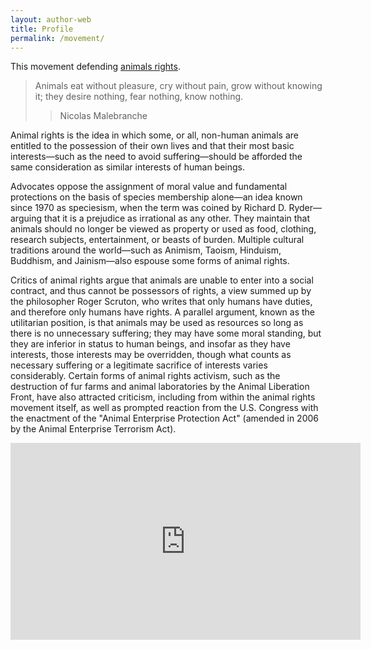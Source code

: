 ```yaml
---
layout: author-web
title: Profile
permalink: /movement/
--- 
```

This movement defending [animals rights][web].

>Animals eat without pleasure, cry without pain, grow without 
>knowing it; they desire nothing, fear nothing, know nothing.
>
>>Nicolas Malebranche 

[web]: https://www.nonhumanrights.org/

Animal rights is the idea in which some, or all, non-human animals are 
entitled to the possession of their own lives and that their most basic
 interests—such as the need to avoid suffering—should be afforded the 
same consideration as similar interests of human beings.

Advocates oppose the assignment of moral value and fundamental 
protections on the basis of species membership alone—an idea known since
 1970 as speciesism, when the term was coined by Richard 
 D. Ryder—arguing that it is a prejudice as irrational as any other. 
 They maintain that animals should no longer be viewed as property or 
 used as food, clothing, research subjects, entertainment, or beasts of
  burden. Multiple cultural traditions around the world—such as Animism,
   Taoism, Hinduism, Buddhism, and Jainism—also espouse some forms of 
   animal rights.

Critics of animal rights argue that animals are unable to enter into a 
social contract, and thus cannot be possessors of rights, a view summed 
up by the philosopher Roger Scruton, who writes that only humans have 
duties, and therefore only humans have rights. A parallel argument,
 known as the utilitarian position, is that animals may be used as
  resources so long as there is no unnecessary suffering; they may 
  have some moral standing, but they are inferior in status to human 
  beings, and insofar as they have interests, those interests may be 
  overridden, though what counts as necessary suffering or a legitimate
   sacrifice of interests varies considerably. Certain forms of animal 
   rights activism, such as the destruction of fur farms and animal 
   laboratories by the Animal Liberation Front, have also attracted 
   criticism, including from within the animal rights movement itself,
    as well as prompted reaction from the U.S. Congress with the 
    enactment of the "Animal Enterprise Protection Act" (amended in 
    2006 by the Animal Enterprise Terrorism Act).


<iframe width="560" height="315" src="https://www.youtube.com/embed/OEVYaAtXDe0" frameborder="0" allowfullscreen></iframe>
